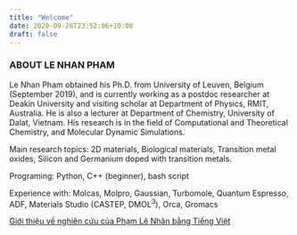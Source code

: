 ```yaml
---
title: "Welcome"
date: 2020-09-28T23:52:06+10:00
draft: false
---
```



### ABOUT LE NHAN PHAM

Le Nhan Pham obtained his Ph.D. from University of Leuven, Belgium (September 2019), and is currently working as a postdoc researcher at Deakin University and visiting scholar at Department of Physics, RMIT, Australia. He is also a lecturer at Department of Chemistry, University of Dalat, Vietnam. His research is in the field of Computational and Theoretical Chemistry, and Molecular Dynamic Simulations.  

Main research topics: 2D materials, Biological materials, Transition metal oxides, Silicon and Germanium doped with transition metals.

Programing: Python, C++ (beginner), bash script 

Experience with: Molcas, Molpro,  Gaussian, Turbomole, Quantum Espresso, ADF, Materials Studio (CASTEP, DMOL<sup>3</sup>), Orca, Gromacs

[Giới thiệu về nghiên cứu của Phạm Lê Nhân bằng Tiếng Việt](/vietnamese/ "Click để xem bằng Tiếng Việt")

<!--more-->